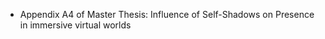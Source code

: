 * Appendix A4 of Master Thesis: Influence of Self-Shadows on Presence in immersive virtual worlds
  

